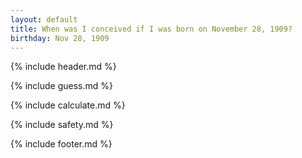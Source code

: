 ```yaml
---
layout: default
title: When was I conceived if I was born on November 28, 1909?
birthday: Nov 28, 1909
---
```


{% include header.md %}

{% include guess.md %}

{% include calculate.md %}

{% include safety.md %}

{% include footer.md %}




